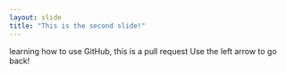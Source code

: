 ```yaml
---
layout: slide
title: "This is the second slide!"
---
```

learning how to use GitHub, this is a pull request
Use the left arrow to go back!
